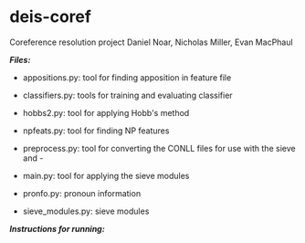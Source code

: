 # deis-coref
Coreference resolution project
Daniel Noar, Nicholas Miller, Evan MacPhaul

***Files:***

- appositions.py: tool for finding apposition in feature file
- classifiers.py: tools for training and evaluating classifier
- hobbs2.py: tool for applying Hobb's method
- npfeats.py: tool for finding NP features
- preprocess.py: tool for converting the CONLL files for use with the sieve and -

- main.py: tool for applying the sieve modules
- pronfo.py: pronoun information
- sieve_modules.py: sieve modules

***Instructions for running:***
